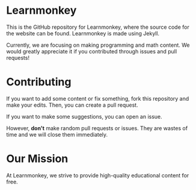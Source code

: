 # Learnmonkey
This is the GitHub repository for Learnmonkey, where the source code for the website can be found. Learnmonkey is made using Jekyll.

Currently, we are focusing on making programming and math content. We would greatly appreciate it if you contributed through issues and pull requests!

# Contributing

If you want to add some content or fix something, fork this repository and make your edits. Then, you can create a pull request.

If you want to make some suggestions, you can open an issue.

However, <b>don't</b> make random pull requests or issues. They are wastes of time and we will close them immediately.

# Our Mission

At Learnmonkey, we strive to provide high-quality educational content for free.
